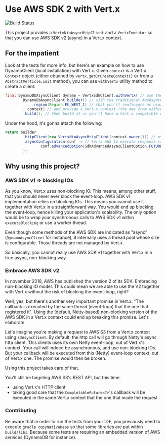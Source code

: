 # Use AWS SDK 2 with Vert.x

[![Build Status](https://travis-ci.org/aesteve/vertx-aws-sdk.svg?branch=master)](https://travis-ci.org/aesteve/vertx-aws-sdk)


This project provides a `VertxNioAsyncHttpClient` and a `VertxExecutor` so that you can use AWS SDK v2 (async) in a Vert.x context.

## For the impatient 

Look at the tests for more info, but here's an example on how to use DynamoClient (local installation) with Vert.x.
Given `context` is a Vert.x `Context` object (either obtained by `vertx.getOrCreateContext()` or from a `AbstractVerticle.init` method), you can use `withVertx` utility method to create a client:

```java
final DynamoDbAsyncClient dynamo = VertxSdkClient.withVertx( // use the provided utility method
        DynamoDbAsyncClient.builder() // with the traditional AwsAsyncClientBuilder you're used to
            .region(Region.EU_WEST_1) // that you'll confiugure as usual
        , context) // and provide a Vert.x context (the one from within your Verticle for example)
        .build(); // then build it => you'll have a Vert.x compatible AwsAsyncClient
```
Under the hood, it's gonna attach the following: 

```java
return builder
        .httpClient(new VertxNioAsyncHttpClient(context.owner())) // uses Vert.x's HttpClient to make call to AWS services
        .asyncConfiguration(conf -> // tells AWS to execute response callbacks in a Vert.x context
                conf.advancedOption(SdkAdvancedAsyncClientOption.FUTURE_COMPLETION_EXECUTOR, new VertxExecutor(context))
        );
```

## Why using this project?

### AWS SDK v1 => blocking IOs

As you know, Vert.x uses non-blocking IO. This means, among other stuff, that you should never ever block the event-loop.
AWS SDK v1 implementation relies on blocking IOs. This means you cannot use it together with Vert.x in a straightforward way. You would end up blocking the event-loop, hence killing your application's scalability.
The only option would be to wrap your synchronous calls to AWS SDK v1 within `executeBlocking` or use a worker thread.

Even though some methods of the AWS SDK are indicated as "async" (`DynamoAsyncClient` for instance), it internally uses a thread pool whose size is configurable.
Those threads are not managed by Vert.x.

So basically, you cannot really use AWS SDK v1 together with Vert.x in a true async, non-blocking way.

### Embrace AWS SDK v2

In november 2018, AWS has published the version 2 of its SDK. Embracing non-blocking IO model.
This could mean we are able to use the V2 together with Vert.x without the risk of blocking the event-loop, right?

Well, yes, but there's another very important promise in Vert.x: "The callback is executed by the same thread (event-loop) that the one that registered it".
Using the (default, Netty-based) non-blocking version of the AWS SDK in a Vert.x context could end up breaking this promise. Let's elaborate:

Let's imagine you're making a request to AWS S3 from a Vert.x context using `S3AsyncClient`. 
By default, the http call will go through Netty's async http client.
This clients uses its own Netty event-loop, out of Vert.x's context. Your call will indeed be asynchronous, and use non-blocking IOs. 
But your callback will be executed from this (Netty) event-loop context, out of Vert.x one.
The promise would then be broken.

Using this project takes care of that.

You'll still be targeting AWS S3's REST API, but this time:
* using Vert.x's HTTP client 
* taking good care that the `CompletableFuture<?>`'s callback will be executed in the same Vert.x context that the one that made the request

### Contributing

Be aware that in order to run the tests from your IDE, you previously need to execute `gradle copyNativeDeps` so that some libraries are put within `build/libs`.
Because some tests are requiring an embedded version of AWS services (DynamoDB for instance).
